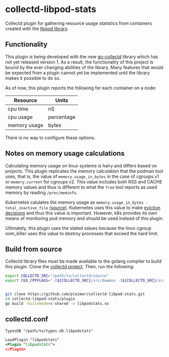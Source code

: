 # collectd-libpod-stats
Collectd plugin for gathering resource usage statistics from containers created with the [libpod library](https://github.com/containers/libpod). 

## Functionality
This plugin is being developed with the new [go-collectd](https://github.com/collectd/go-collectd) library which has not yet released version 1. As a result, the functionality of this project is bound by the ever changing abilities of the library. Many features that would be expected from a plugin cannot yet be implemented until the library makes it possible to do so.

As of now, this plugin reports the following for each container on a node:

Resource | Units
---------- | ----------
cpu time | nS
cpu usage | percentage
memory usage | bytes

There is no way to configure these options.

## Notes on memory usage calculations
Calculating memory usage on linux systems is hairy and differs based on projects. This plugin replicates the memory calculation that the podman tool uses, that is, the value of `memory.usage_in_bytes` in the case of cgroups v1 or `memory.current` for cgroups v2. This value includes both RSS and CACHE memory values and thus is different to what the `free` tool reports as used memory by reading `/proc/meminfo`.

Kubernetes calulates the memory usage as `memory.usage_in_bytes - total_inactive_file` [(source)](https://github.com/kubernetes/kubernetes/blob/dde6e8e7465468c32642659cb708a5cc922add64/test/e2e/node/node_problem_detector.go#L242). Kubernetes uses this value to make [eviction decisions](https://kubernetes.io/docs/tasks/administer-cluster/out-of-resource/#eviction-signals) and thus this value is important. However, k8s provides its own means of monitoring pod memory and should be used instead of this plugin.

Ultimately, this plugin uses the stated values because the linux cgroup oom_killer uses this value to destroy processes that exceed the hard limit.

## Build from source

Collectd library files must be made available to the golang compiler to build this plugin. Clone the [collectd project](https://github.com/collectd/collectd).
Then, run the following:

```bash
export COLLECTD_SRC="/path/to/collectd/source"
export CGO_CPPFLAGS="-I${COLLECTD_SRC}/src/daemon -I${COLLECTD_SRC}/src"


git clone https://github.com/pleimer/collectd-libpod-stats.git
cd collectd-libpod-stats/plugin
go build -buildmode=c-shared -o libpodstats.so
```

## collectd.conf

```xml
TypesDB "/path/to/types.db.libpodstats"

LoadPlugin "libpodstats"
<Plugin "libpodstats">
</Plugin>
```

